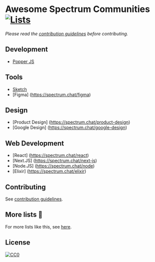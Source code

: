 # Awesome Spectrum Communities [![Lists](https://img.shields.io/badge/More%20Lists-📔-blue.svg)](https://github.com/learn-anything/curated-lists#readme)
*Please read the [contribution guidelines](contributing.md#readme) before contributing.*

## Development
- [Popper JS](https://spectrum.chat/popper-js)

## Tools
- [Sketch](https://spectrum.chat/sketch)
- [Figma] (https://spectrum.chat/figma)

## Design
- [Product Design] (https://spectrum.chat/product-design)
- [Google Design] (https://spectrum.chat/google-design)

## Web Development
- [React] (https://spectrum.chat/react)
- [Next.JS] (https://spectrum.chat/next-js)
- [Node.JS] (https://spectrum.chat/node)
- [Elixir] (https://spectrum.chat/elixir)

## Contributing
See [contribution guidelines](contributing.md#readme).

## More lists 📝
For more lists like this, see [here](https://github.com/learn-anything/curated-lists#readme).

## License
[![CC0](http://mirrors.creativecommons.org/presskit/buttons/88x31/svg/cc-zero.svg)](https://creativecommons.org/publicdomain/zero/1.0/)
